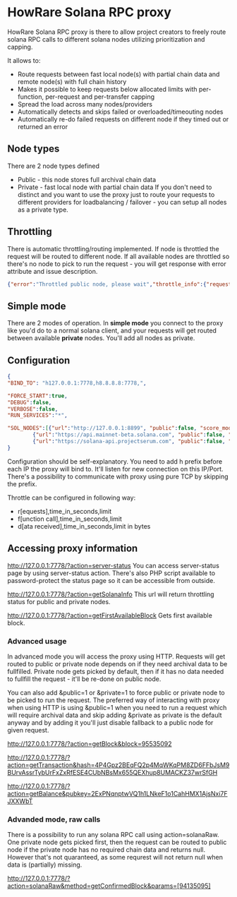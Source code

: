 # HowRare Solana RPC proxy
HowRare Solana RPC proxy is there to allow project creators to freely route solana RPC calls to different solana nodes utilizing prioritization and capping.

It allows to:
- Route requests between fast local node(s) with partial chain data and remote node(s) with full chain history
- Makes it possible to keep requests below allocated limits with per-function, per-request and per-transfer capping
- Spread the load across many nodes/providers
- Automatically detects and skips failed or overloaded/timeouting nodes
- Automatically re-do failed requests on different node if they timed out or returned an error

## Node types
There are 2 node types defined
- Public - this node stores full archival chain data
- Private - fast local node with partial chain data
If you don't need to distinct and you want to use the proxy just to route your requests to different providers for loadbalancing / failover - you can setup all nodes as a private type.

## Throttling
There is automatic throttling/routing implemented. If node is throttled the request will be routed to different node. If all available nodes are throttled so there's no node to pick to run the request - you will get response with error attribute and issue description.
```json
{"error":"Throttled public node, please wait","throttle_info":{"requests":{"description":"requests made","max":99,"value":3},"requests_fn":{"description":"requests made calling single function","max":39,"value":3},"received":{"description":"bytes received","max":1000000,"value":4735645}},"throttle_timespan_seconds":12,"throttled":true,"throttled_comment":"Too much data received 4735645/1000000"}
```

## Simple mode
There are 2 modes of operation. In **simple mode** you connect to the proxy like you'd do to a normal solana client, and your requests will get routed between available **private** nodes. You'll add all nodes as private.

## Configuration
```json
{
"BIND_TO": "h127.0.0.1:7778,h8.8.8.8:7778,",

"FORCE_START":true,
"DEBUG":false,
"VERBOSE":false,
"RUN_SERVICES":"*",

"SOL_NODES":[{"url":"http://127.0.0.1:8899", "public":false, "score_modifier":-90000},
		{"url":"https://api.mainnet-beta.solana.com", "public":false, "throttle":"r,80,10;f,30,10;d,80000000,30", "probe_time":20},
		{"url":"https://solana-api.projectserum.com", "public":false, "throttle":"r,80,10;f,30,10;d,80000000,30", "probe_time":20}],
}
```
Configuration should be self-explanatory. You need to add h prefix before each IP the proxy will bind to. It'll listen for new connection on this IP/Port. There's a possibility to communicate with proxy using pure TCP by skipping the prefix.

Throttle can be configured in following way:
- r[equests],time_in_seconds,limit
- f[unction call],time_in_seconds,limit
- d[ata received],time_in_seconds,limit in bytes



## Accessing proxy information
http://127.0.0.1:7778/?action=server-status
You can access server-status page by using server-status action. There's also PHP script available to password-protect the status page so it can be accessible from outside.

http://127.0.0.1:7778/?action=getSolanaInfo
This url will return throttling status for public and private nodes.

http://127.0.0.1:7778/?action=getFirstAvailableBlock
Gets first available block.

### Advanced usage
In advanced mode you will access the proxy using HTTP. Requests will get routed to public or private node depends on if they need archival data to be fullfilled. Private node gets picked by default, then if it has no data needed to fullfill the request - it'll be re-done on public node. 

You can also add &public=1 or &private=1 to force public or private node to be picked to run the request. The preferred way of interacting with proxy when using HTTP is using &public=1 when you need to run a request which will require archival data and skip adding &private as private is the default anyway and by adding it you'll just disable fallback to a public node for given request.

http://127.0.0.1:7778/?action=getBlock&block=95535092

http://127.0.0.1:7778/?action=getTransaction&hash=4P4Gpz2BEqFQ2p4MqWKqPM8ZD6FFbJsM9BUrvAssrTybUrFxZxRfESE4CUbNBsMx655QEXhup8UMACKZ37wrSfGH

http://127.0.0.1:7778/?action=getBalance&pubkey=2ExPNqnptwVQ1h1LNkeF1o1CahHMX1AjsNxi7FJXXWbT

### Advanded mode, raw calls
There is a possibility to run any solana RPC call using action=solanaRaw. One private node gets picked first, then the request can be routed to public node if the private node has no required chain data and returns null. However that's not quaranteed, as some requrest will not return null when data is (partially) missing.

http://127.0.0.1:7778/?action=solanaRaw&method=getConfirmedBlock&params=[94135095]

